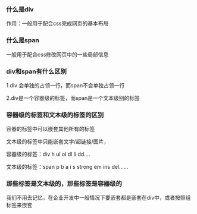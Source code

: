 ### 什么是div

作用：一般用于配合css完成网页的基本布局

### 什么是span

一般用于配合css修改网页中的一些局部信息

### div和span有什么区别

1.div 会单独的占领一行，而span不会单独占领一行

2.div是一个容器级的标签，而span是一个文本级别的标签



### 容器级的标签和文本级的标签的区别

容器的标签中可以嵌套其他所有的标签

文本级的标签中只能嵌套文字/超链接/图片，

容器级的标签：div  h ul ol dl li dd....

文本级的标签：span  p  b a i s  strong em ins del......

### 那些标签是文本级的，那些标签是容器级的

我们不用去记忆，在企业开发中一般情况下要嵌套都是嵌套在div中，或者按照组标签来嵌套



